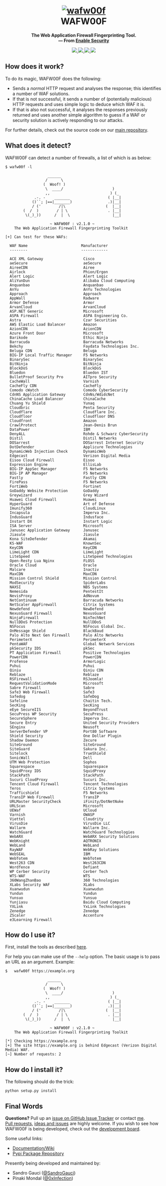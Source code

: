 <h1 align="center">
  <a href="https://github.com/enablesecurity/wafw00f"><img src="https://i.imgur.com/uAgp49o.png" alt="wafw00f"/></a>
  <br>
  WAFW00F
</h1>
<p align="center">
  <b>The Web Application Firewall Fingerprinting Tool.</b>
  <br>
  <b>
    &mdash; From <a href="https://enablesecurity.com">Enable Security</a>
  </b>
</p>
<p align="center">
  <a href="https://docs.python.org/3/download.html">
    <img src="https://img.shields.io/badge/Python-3.x/2.x-green.svg">
  </a>
  <a href="https://github.com/EnableSecurity/wafw00f/releases">
    <img src="https://img.shields.io/badge/Version-v2.1.0%20(stable)-blue.svg">
  </a>
  <a href="https://github.com/EnableSecurity/wafw00f/blob/master/LICENSE">
    <img src="https://img.shields.io/badge/License-BSD%203%20Clause-orange.svg">
  </a> 
  <a href="https://travis-ci.com/EnableSecurity/wafw00f">
    <img src="https://img.shields.io/badge/Build-Passing-brightgreen.svg?logo=travis">
  </a>
</p>

## How does it work?

To do its magic, WAFW00F does the following:

- Sends a _normal_ HTTP request and analyses the response; this identifies a
  number of WAF solutions.
- If that is not successful, it sends a number of (potentially malicious) HTTP
  requests and uses simple logic to deduce which WAF it is.
- If that is also not successful, it analyses the responses previously
  returned and uses another simple algorithm to guess if a WAF or security
  solution is actively responding to our attacks.

For further details, check out the source code on our [main repository](https://github.com/EnableSecurity/wafw00f).

## What does it detect?

WAFW00F can detect a number of firewalls, a list of which is as below:

```
$ wafw00f -l

                   ______
                  /      \
                 (  Woof! )
                  \  ____/                      )
                  ,,                           ) (_
             .-. -    _______                 ( |__|
            ()``; |==|_______)                .)|__|
            / ('        /|\                  (  |__|
        (  /  )        / | \                  . |__|
         \(_)_))      /  |  \                   |__|

                    ~ WAFW00F : v2.1.0 ~
    The Web Application Firewall Fingerprinting Toolkit
    
[+] Can test for these WAFs:

  WAF Name                        Manufacturer
  --------                        ------------

  ACE XML Gateway                  Cisco                            
  aeSecure                         aeSecure                         
  AireeCDN                         Airee                            
  Airlock                          Phion/Ergon                      
  Alert Logic                      Alert Logic                      
  AliYunDun                        Alibaba Cloud Computing          
  Anquanbao                        Anquanbao                        
  AnYu                             AnYu Technologies                
  Approach                         Approach                         
  AppWall                          Radware                          
  Armor Defense                    Armor                            
  ArvanCloud                       ArvanCloud                       
  ASP.NET Generic                  Microsoft                        
  ASPA Firewall                    ASPA Engineering Co.             
  Astra                            Czar Securities                  
  AWS Elastic Load Balancer        Amazon                           
  AzionCDN                         AzionCDN                         
  Azure Front Door                 Microsoft                        
  Barikode                         Ethic Ninja                      
  Barracuda                        Barracuda Networks               
  Bekchy                           Faydata Technologies Inc.        
  Beluga CDN                       Beluga                           
  BIG-IP Local Traffic Manager     F5 Networks                      
  BinarySec                        BinarySec                        
  BitNinja                         BitNinja                         
  BlockDoS                         BlockDoS                         
  Bluedon                          Bluedon IST                      
  BulletProof Security Pro         AITpro Security                  
  CacheWall                        Varnish                          
  CacheFly CDN                     CacheFly                         
  Comodo cWatch                    Comodo CyberSecurity             
  CdnNS Application Gateway        CdnNs/WdidcNet                   
  ChinaCache Load Balancer         ChinaCache                       
  Chuang Yu Shield                 Yunaq                            
  Cloudbric                        Penta Security                   
  Cloudflare                       Cloudflare Inc.                  
  Cloudfloor                       Cloudfloor DNS                   
  Cloudfront                       Amazon                           
  CrawlProtect                     Jean-Denis Brun                  
  DataPower                        IBM                              
  DenyALL                          Rohde & Schwarz CyberSecurity    
  Distil                           Distil Networks                  
  DOSarrest                        DOSarrest Internet Security      
  DotDefender                      Applicure Technologies           
  DynamicWeb Injection Check       DynamicWeb                       
  Edgecast                         Verizon Digital Media            
  Eisoo Cloud Firewall             Eisoo                            
  Expression Engine                EllisLab                         
  BIG-IP AppSec Manager            F5 Networks                      
  BIG-IP AP Manager                F5 Networks                      
  Fastly                           Fastly CDN                       
  FirePass                         F5 Networks                      
  FortiWeb                         Fortinet                         
  GoDaddy Website Protection       GoDaddy                          
  Greywizard                       Grey Wizard                      
  Huawei Cloud Firewall            Huawei                           
  HyperGuard                       Art of Defense                   
  Imunify360                       CloudLinux                       
  Incapsula                        Imperva Inc.                     
  IndusGuard                       Indusface                        
  Instart DX                       Instart Logic                    
  ISA Server                       Microsoft                        
  Janusec Application Gateway      Janusec                          
  Jiasule                          Jiasule                          
  Kona SiteDefender                Akamai                           
  KS-WAF                           KnownSec                         
  KeyCDN                           KeyCDN                           
  LimeLight CDN                    LimeLight                        
  LiteSpeed                        LiteSpeed Technologies           
  Open-Resty Lua Nginx             FLOSS                            
  Oracle Cloud                     Oracle                           
  Malcare                          Inactiv                          
  MaxCDN                           MaxCDN                           
  Mission Control Shield           Mission Control                  
  ModSecurity                      SpiderLabs                       
  NAXSI                            NBS Systems                      
  Nemesida                         PentestIt                        
  NevisProxy                       AdNovum                          
  NetContinuum                     Barracuda Networks               
  NetScaler AppFirewall            Citrix Systems                   
  Newdefend                        NewDefend                        
  NexusGuard Firewall              NexusGuard                       
  NinjaFirewall                    NinTechNet                       
  NullDDoS Protection              NullDDoS                         
  NSFocus                          NSFocus Global Inc.              
  OnMessage Shield                 BlackBaud                        
  Palo Alto Next Gen Firewall      Palo Alto Networks               
  PerimeterX                       PerimeterX                       
  PentaWAF                         Global Network Services          
  pkSecurity IDS                   pkSec                            
  PT Application Firewall          Positive Technologies            
  PowerCDN                         PowerCDN                         
  Profense                         ArmorLogic                       
  Puhui                            Puhui                            
  Qiniu                            Qiniu CDN                        
  Reblaze                          Reblaze                          
  RSFirewall                       RSJoomla!                        
  RequestValidationMode            Microsoft                        
  Sabre Firewall                   Sabre                            
  Safe3 Web Firewall               Safe3                            
  Safedog                          SafeDog                          
  Safeline                         Chaitin Tech.                    
  SecKing                          SecKing                          
  eEye SecureIIS                   BeyondTrust                      
  SecuPress WP Security            SecuPress                        
  SecureSphere                     Imperva Inc.                     
  Secure Entry                     United Security Providers        
  SEnginx                          Neusoft                          
  ServerDefender VP                Port80 Software                  
  Shield Security                  One Dollar Plugin                
  Shadow Daemon                    Zecure                           
  SiteGround                       SiteGround                       
  SiteGuard                        Sakura Inc.                      
  Sitelock                         TrueShield                       
  SonicWall                        Dell                             
  UTM Web Protection               Sophos                           
  Squarespace                      Squarespace                      
  SquidProxy IDS                   SquidProxy                       
  StackPath                        StackPath                        
  Sucuri CloudProxy                Sucuri Inc.                      
  Tencent Cloud Firewall           Tencent Technologies             
  Teros                            Citrix Systems                   
  Trafficshield                    F5 Networks                      
  TransIP Web Firewall             TransIP                          
  URLMaster SecurityCheck          iFinity/DotNetNuke               
  URLScan                          Microsoft                        
  UEWaf                            UCloud                           
  Varnish                          OWASP                            
  Viettel                          Cloudrity                        
  VirusDie                         VirusDie LLC                     
  Wallarm                          Wallarm Inc.                     
  WatchGuard                       WatchGuard Technologies          
  WebARX                           WebARX Security Solutions        
  WebKnight                        AQTRONIX                         
  WebLand                          WebLand                          
  RayWAF                           WebRay Solutions                 
  WebSEAL                          IBM                              
  WebTotem                         WebTotem                         
  West263 CDN                      West263CDN                       
  Wordfence                        Defiant                          
  WP Cerber Security               Cerber Tech                      
  WTS-WAF                          WTS                              
  360WangZhanBao                   360 Technologies                 
  XLabs Security WAF               XLabs                            
  Xuanwudun                        Xuanwudun                        
  Yundun                           Yundun                           
  Yunsuo                           Yunsuo                           
  Yunjiasu                         Baidu Cloud Computing            
  YXLink                           YxLink Technologies              
  Zenedge                          Zenedge                          
  ZScaler                          Accenture                        
  e3Learning Firewall  
```

## How do I use it?

First, install the tools as described [here](#how-do-i-install-it).

For help you can make use of the `--help` option. The basic usage is to pass
an URL as an argument. Example:
```
$   wafw00f https://example.org

                   ______
                  /      \
                 (  Woof! )
                  \  ____/                      )
                  ,,                           ) (_
             .-. -    _______                 ( |__|
            ()``; |==|_______)                .)|__|
            / ('        /|\                  (  |__|
        (  /  )        / | \                  . |__|
         \(_)_))      /  |  \                   |__|

                    ~ WAFW00F : v2.1.0 ~
    The Web Application Firewall Fingerprinting Toolkit
    
[*] Checking https://example.org
[+] The site https://example.org is behind Edgecast (Verizon Digital Media) WAF.
[~] Number of requests: 2
```

## How do I install it?

The following should do the trick:

```
python setup.py install
```

## Final Words

__Questions?__ Pull up an [issue on GitHub Issue Tracker](https://github.com/enablesecurity/wafw00f/issues/new) or contact [me](mailto:sandro@enablesecurity.com).  
[Pull requests](https://github.com/enablesecurity/wafw00f/pulls), [ideas and issues](https://github.com/enablesecurity/wafw00f/issues) are highly welcome. If you wish to see how WAFW00F is being developed, check out the [development board](https://github.com/enablesecurity/wafw00f/projects/1).

Some useful links:

- [Documentation/Wiki](https://github.com/enablesecurity/wafw00f/wiki/)
- [Pypi Package Repository](https://pypi.org/project/wafw00f)

Presently being developed and maintained by:

- Sandro Gauci ([@SandroGauci](https://twitter.com/sandrogauci))
- Pinaki Mondal ([@0xInfection](https://twitter.com/0xinfection))
